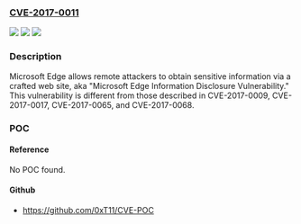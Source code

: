 ### [CVE-2017-0011](https://cve.mitre.org/cgi-bin/cvename.cgi?name=CVE-2017-0011)
![](https://img.shields.io/static/v1?label=Product&message=Edge&color=blue)
![](https://img.shields.io/static/v1?label=Version&message=n%2Fa&color=blue)
![](https://img.shields.io/static/v1?label=Vulnerability&message=Information%20Disclosure&color=brighgreen)

### Description

Microsoft Edge allows remote attackers to obtain sensitive information via a crafted web site, aka "Microsoft Edge Information Disclosure Vulnerability." This vulnerability is different from those described in CVE-2017-0009, CVE-2017-0017, CVE-2017-0065, and CVE-2017-0068.

### POC

#### Reference
No POC found.

#### Github
- https://github.com/0xT11/CVE-POC

